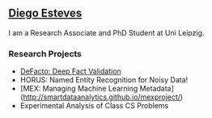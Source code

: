## [Diego Esteves](http://sda.cs.uni-bonn.de/people/diego-esteves/)

I am a Research Associate and PhD Student at Uni Leipzig. 

### Research Projects

- [DeFacto: Deep Fact Validation](http://defacto.aksw.org/)
- HORUS: Named Entity Recognition for Noisy Data!
- [MEX: Managing Machine Learning Metadata] (http://smartdataanalytics.github.io/mexproject/)
- Experimental Analysis of Class CS Problems

